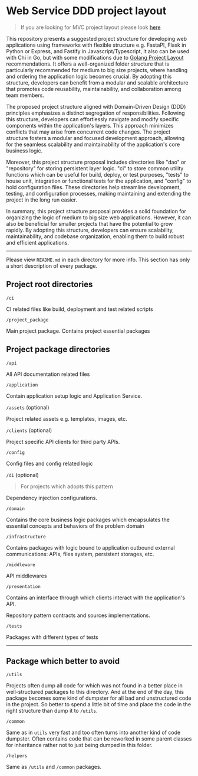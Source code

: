 
# Web Service DDD project layout

> If you are looking for MVC project layout please look [here](https://github.com/Imelstorm/web-service-mvc-project-layout)

This repository presents a suggested project structure for developing web applications using frameworks with flexible structure e.g. FastaPI, Flask in Python or Express, and Fastify in Javascript/Typescript, it also can be used with Chi in Go, but with some modifications due to [Golang Project Layout](https://github.com/golang-standards/project-layout) recommendations. It offers a well-organized folder structure that is particularly recommended for medium to big size projects, where handling and ordering the application logic becomes crucial. By adopting this structure, developers can benefit from a modular and scalable architecture that promotes code reusability, maintainability, and collaboration among team members.

The proposed project structure aligned with Domain-Driven Design (DDD) principles emphasizes a distinct segregation of responsibilities. Following this structure, developers can effortlessly navigate and modify specific components within the application's layers. This approach minimizes conflicts that may arise from concurrent code changes. The project structure fosters a modular and focused development approach, allowing for the seamless scalability and maintainability of the application's core business logic.

Moreover, this project structure proposal includes directories like "dao" or "repository" for storing persistent layer logic. "ci" to store common utility functions which can be useful for build, deploy, or test purposes, "tests" to house unit, integration or functional tests for the application, and "config" to hold configuration files. These directories help streamline development, testing, and configuration processes, making maintaining and extending the project in the long run easier.

In summary, this project structure proposal provides a solid foundation for organizing the logic of medium to big size web applications. However, it can also be beneficial for smaller projects that have the potential to grow rapidly. By adopting this structure, developers can ensure scalability, maintainability, and codebase organization, enabling them to build robust and efficient applications.

---

Please view `README.md` in each directory for more info. This section has only a short description of every package.

## Project root directories

`/ci`

CI related files like build, deployment and test related scripts

`/project_package`

Main project package. Contains project essential packages

## Project package directories

`/api`

All API documentation related files

`/application`

Contain application setup logic and Application Service.

`/assets` (optional)

Project related assets e.g. templates, images, etc.

`/clients` (optional)

Project specific API clients for third party APIs.

`/config`

Config files and config related logic

`/di` (optional)

> For projects which adopts this pattern

Dependency injection configurations.

`/domain`

Contains the core business logic packages which encapsulates the essential concepts and behaviors of the problem domain

`/infrastructure`

Contains packages with logic bound to application outbound external communications: APIs, files system, persistent storages, etc.

`/middleware`

API middlewares

`/presentation`

Contains an interface through which clients interact with the application's API.

Repository pattern contracts and sources implementations.

`/tests`

Packages with different types of tests

---

## Package which better to avoid

`/utils`

Projects often dump all code for which was not found in a better place in well-structured packages to this directory.
And at the end of the day, this package becomes some kind of dumpster for all bad and unstructured code in the project.
So better to spend a little bit of time and place the code in the right structure than dump it to `/utils`.

`/common`

Same as in `utils` very fast and too often turns into another kind of code dumpster. Often contains code that can be reworked in some parent classes for inheritance rather not to just being dumped in this folder.

`/helpers`

Same as `/utils` and `/common` packages.